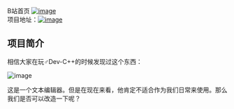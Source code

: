 B站首页 [![image](https://github.com/user-attachments/assets/d7850f9e-b91b-4c3f-8ab3-7f3acf2398e6)](https://space.bilibili.com/1512804294)  
项目地址：[![image](https://github.com/user-attachments/assets/65748602-00a6-4c32-be29-5565a904450f)](https://github.com/zmxmaigan/MDIEditor)

## 项目简介

相信大家在玩♂Dev-C++的时候发现过这个东西：

![image](https://github.com/user-attachments/assets/cb041dd9-cafd-4d33-b63b-119a780b3606)

这是一个文本编辑器。但是在现在来看，他肯定不适合作为我们日常来使用。那么我们是否可以改造一下呢？
